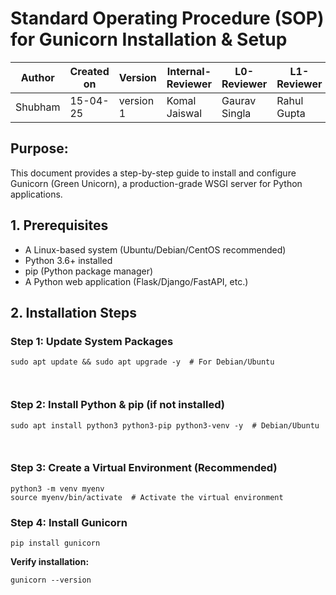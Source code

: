 
<h1>Standard Operating Procedure (SOP) for Gunicorn Installation & Setup</h1>

<table>
  <thead>
    <tr>
      <th>Author</th>
      <th>Created on</th>
      <th>Version</th>
      <th>Internal-Reviewer</th>
      <th>L0-Reviewer</th>
      <th>L1-Reviewer</th>
      <th>L2-Reviewer</th>
    </tr>
  </thead>
  <tbody>
    <tr>
      <td>Shubham</td>
      <td>15-04-25</td>
      <td>version 1</td>
      <td>Komal Jaiswal</td>
      <td>Gaurav Singla</td>
      <td>Rahul Gupta</td>
      <td>Mahesh Kumar</td>
    </tr>
  </tbody>
</table>

<h2>Purpose:</h2>
<p>This document provides a step-by-step guide to install and configure Gunicorn (Green Unicorn), a production-grade WSGI server for Python applications.</p>

<h2>1. Prerequisites</h2>
<ul>
  <li>A Linux-based system (Ubuntu/Debian/CentOS recommended)</li>
  <li>Python 3.6+ installed</li>
  <li>pip (Python package manager)</li>
  <li>A Python web application (Flask/Django/FastAPI, etc.)</li>
</ul>

<h2>2. Installation Steps</h2>

<h3>Step 1: Update System Packages</h3>
<pre><code>sudo apt update && sudo apt upgrade -y  # For Debian/Ubuntu

</code></pre>

<h3>Step 2: Install Python & pip (if not installed)</h3>
<pre><code>sudo apt install python3 python3-pip python3-venv -y  # Debian/Ubuntu

</code></pre>

<h3>Step 3: Create a Virtual Environment (Recommended)</h3>
<pre><code>python3 -m venv myenv
source myenv/bin/activate  # Activate the virtual environment
</code></pre>

<h3>Step 4: Install Gunicorn</h3>
<pre><code>pip install gunicorn
</code></pre>

<p><strong>Verify installation:</strong></p>
<pre><code>gunicorn --version
</code></pre>
